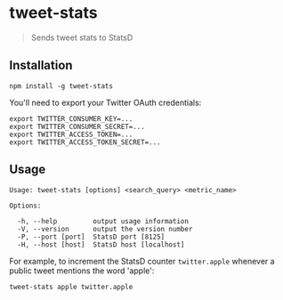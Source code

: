 # tweet-stats

> Sends tweet stats to StatsD

## Installation

```
npm install -g tweet-stats
```

You'll need to export your Twitter OAuth credentials:

```
export TWITTER_CONSUMER_KEY=...
export TWITTER_CONSUMER_SECRET=...
export TWITTER_ACCESS_TOKEN=...
export TWITTER_ACCESS_TOKEN_SECRET=...
```

## Usage

```
Usage: tweet-stats [options] <search_query> <metric_name>

Options:

  -h, --help         output usage information
  -V, --version      output the version number
  -P, --port [port]  StatsD port [8125]
  -H, --host [host]  StatsD host [localhost]
```

For example, to increment the StatsD counter `twitter.apple` whenever a public tweet mentions the word 'apple':

```
tweet-stats apple twitter.apple
```